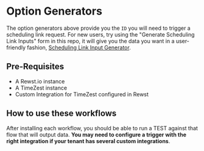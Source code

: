 # Option Generators

The option generators above provide you the ```ID``` you will need to trigger a scheduling link request. For new users, try using the "Generate Scheduling Link Inputs" form in this repo, it will give you the data you want in a user-friendly fashion, [Scheduling Link Input Generator]([https://www.example.com](https://github.com/TEiler-KMESystems/Rewst/tree/main/Generate%20Scheduling%20Link%20Inputs)).

## Pre-Requisites

* A Rewst.io instance
* A TimeZest instance
* Custom Integration for TimeZest configured in Rewst


## How to use these workflows

After installing each workflow, you should be able to run a TEST against that flow that will output data. **You may need to configure a trigger with the right integration if your tenant has several custom integrations**. 
